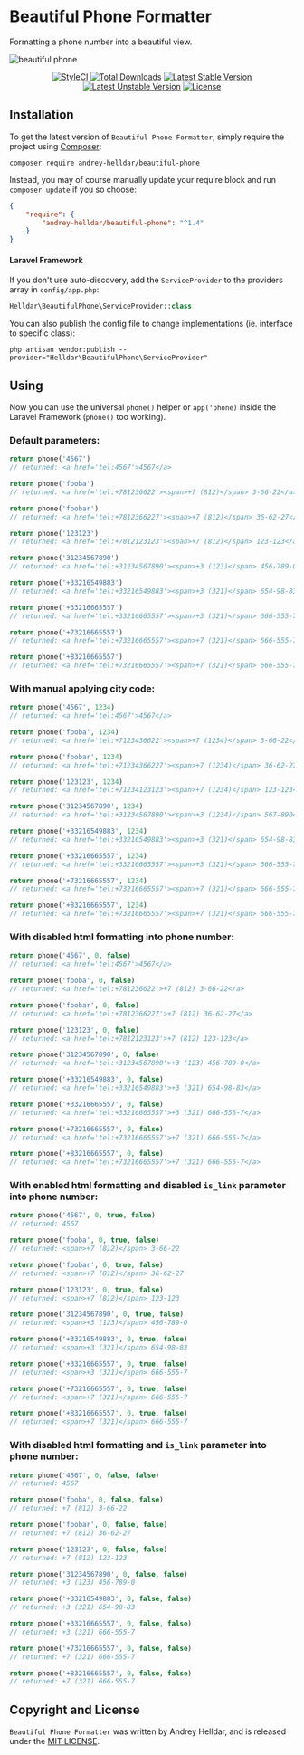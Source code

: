 # Beautiful Phone Formatter

Formatting a phone number into a beautiful view.

![beautiful phone](https://user-images.githubusercontent.com/10347617/66074886-f3b82c80-e562-11e9-80b1-ba731deba9f3.png)

<p align="center">
    <a href="https://styleci.io/repos/45746985"><img src="https://styleci.io/repos/75637284/shield" alt="StyleCI" /></a>
    <a href="https://packagist.org/packages/andrey-helldar/beautiful-phone"><img src="https://img.shields.io/packagist/dt/andrey-helldar/beautiful-phone.svg?style=flat-square" alt="Total Downloads" /></a>
    <a href="https://packagist.org/packages/andrey-helldar/beautiful-phone"><img src="https://poser.pugx.org/andrey-helldar/beautiful-phone/v/stable?format=flat-square" alt="Latest Stable Version" /></a>
    <a href="https://packagist.org/packages/andrey-helldar/beautiful-phone"><img src="https://poser.pugx.org/andrey-helldar/beautiful-phone/v/unstable?format=flat-square" alt="Latest Unstable Version" /></a>
    <a href="LICENSE"><img src="https://poser.pugx.org/andrey-helldar/beautiful-phone/license?format=flat-square" alt="License" /></a>
</p>


## Installation

To get the latest version of `Beautiful Phone Formatter`, simply require the project using [Composer](https://getcomposer.org):

```
composer require andrey-helldar/beautiful-phone
```

Instead, you may of course manually update your require block and run `composer update` if you so choose:

```json
{
    "require": {
        "andrey-helldar/beautiful-phone": "^1.4"
    }
}
```


#### Laravel Framework
If you don't use auto-discovery, add the `ServiceProvider` to the providers array in `config/app.php`:

```php
Helldar\BeautifulPhone\ServiceProvider::class
```

You can also publish the config file to change implementations (ie. interface to specific class):

```
php artisan vendor:publish --provider="Helldar\BeautifulPhone\ServiceProvider"
```


## Using

Now you can use the universal `phone()` helper or `app('phone)` inside the Laravel Framework (`phone()` too working).


### Default parameters:

```php
return phone('4567')
// returned: <a href='tel:4567'>4567</a>

return phone('fooba')
// returned: <a href='tel:+781236622'><span>+7 (812)</span> 3-66-22</a>

return phone('foobar')
// returned: <a href='tel:+7812366227'><span>+7 (812)</span> 36-62-27</a>

return phone('123123')
// returned: <a href='tel:+7812123123'><span>+7 (812)</span> 123-123</a>

return phone('31234567890')
// returned: <a href='tel:+31234567890'><span>+3 (123)</span> 456-789-0</a>

return phone('+33216549883')
// returned: <a href='tel:+33216549883'><span>+3 (321)</span> 654-98-83</a>

return phone('+33216665557')
// returned: <a href='tel:+33216665557'><span>+3 (321)</span> 666-555-7</a>

return phone('+73216665557')
// returned: <a href='tel:+73216665557'><span>+7 (321)</span> 666-555-7</a>

return phone('+83216665557')
// returned: <a href='tel:+73216665557'><span>+7 (321)</span> 666-555-7</a>
```


### With manual applying city code:

```php
return phone('4567', 1234)
// returned: <a href='tel:4567'>4567</a>

return phone('fooba', 1234)
// returned: <a href='tel:+7123436622'><span>+7 (1234)</span> 3-66-22</a>

return phone('foobar', 1234)
// returned: <a href='tel:+71234366227'><span>+7 (1234)</span> 36-62-27</a>

return phone('123123', 1234)
// returned: <a href='tel:+71234123123'><span>+7 (1234)</span> 123-123</a>

return phone('31234567890', 1234)
// returned: <a href='tel:+31234567890'><span>+3 (1234)</span> 567-890</a>

return phone('+33216549883', 1234)
// returned: <a href='tel:+33216549883'><span>+3 (321)</span> 654-98-83</a>

return phone('+33216665557', 1234)
// returned: <a href='tel:+33216665557'><span>+3 (321)</span> 666-555-7</a>

return phone('+73216665557', 1234)
// returned: <a href='tel:+73216665557'><span>+7 (321)</span> 666-555-7</a>

return phone('+83216665557', 1234)
// returned: <a href='tel:+73216665557'><span>+7 (321)</span> 666-555-7</a>
```

### With disabled html formatting into phone number:

```php
return phone('4567', 0, false)
// returned: <a href='tel:4567'>4567</a>

return phone('fooba', 0, false)
// returned: <a href='tel:+781236622'>+7 (812) 3-66-22</a>

return phone('foobar', 0, false)
// returned: <a href='tel:+7812366227'>+7 (812) 36-62-27</a>

return phone('123123', 0, false)
// returned: <a href='tel:+7812123123'>+7 (812) 123-123</a>

return phone('31234567890', 0, false)
// returned: <a href='tel:+31234567890'>+3 (123) 456-789-0</a>

return phone('+33216549883', 0, false)
// returned: <a href='tel:+33216549883'>+3 (321) 654-98-83</a>

return phone('+33216665557', 0, false)
// returned: <a href='tel:+33216665557'>+3 (321) 666-555-7</a>

return phone('+73216665557', 0, false)
// returned: <a href='tel:+73216665557'>+7 (321) 666-555-7</a>

return phone('+83216665557', 0, false)
// returned: <a href='tel:+73216665557'>+7 (321) 666-555-7</a>
```

### With enabled html formatting and disabled `is_link` parameter into phone number:

```php
return phone('4567', 0, true, false)
// returned: 4567

return phone('fooba', 0, true, false)
// returned: <span>+7 (812)</span> 3-66-22

return phone('foobar', 0, true, false)
// returned: <span>+7 (812)</span> 36-62-27

return phone('123123', 0, true, false)
// returned: <span>+7 (812)</span> 123-123

return phone('31234567890', 0, true, false)
// returned: <span>+3 (123)</span> 456-789-0

return phone('+33216549883', 0, true, false)
// returned: <span>+3 (321)</span> 654-98-83

return phone('+33216665557', 0, true, false)
// returned: <span>+3 (321)</span> 666-555-7

return phone('+73216665557', 0, true, false)
// returned: <span>+7 (321)</span> 666-555-7

return phone('+83216665557', 0, true, false)
// returned: <span>+7 (321)</span> 666-555-7
```

### With disabled html formatting and `is_link` parameter into phone number:

```php
return phone('4567', 0, false, false)
// returned: 4567

return phone('fooba', 0, false, false)
// returned: +7 (812) 3-66-22

return phone('foobar', 0, false, false)
// returned: +7 (812) 36-62-27

return phone('123123', 0, false, false)
// returned: +7 (812) 123-123

return phone('31234567890', 0, false, false)
// returned: +3 (123) 456-789-0

return phone('+33216549883', 0, false, false)
// returned: +3 (321) 654-98-83

return phone('+33216665557', 0, false, false)
// returned: +3 (321) 666-555-7

return phone('+73216665557', 0, false, false)
// returned: +7 (321) 666-555-7

return phone('+83216665557', 0, false, false)
// returned: +7 (321) 666-555-7
```


## Copyright and License

`Beautiful Phone Formatter` was written by Andrey Helldar, and is released under the [MIT LICENSE](LICENSE).
